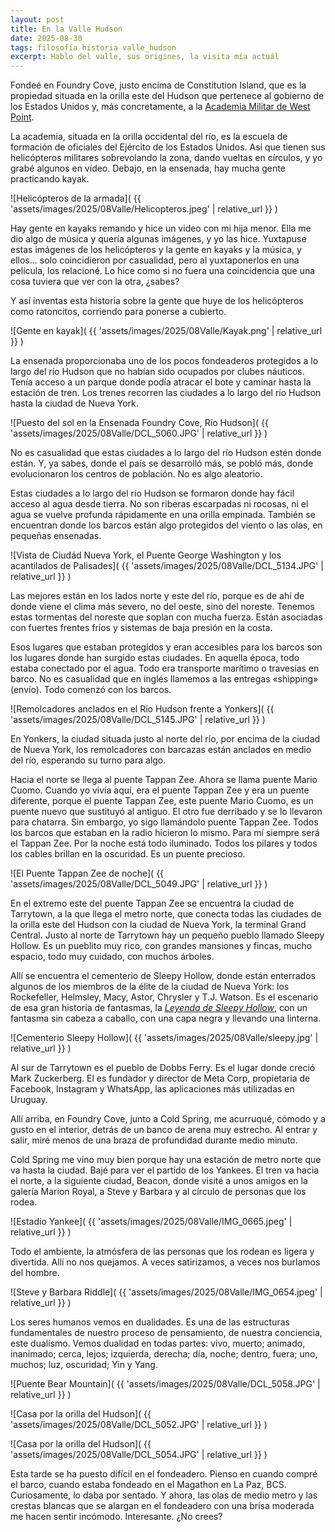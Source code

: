 ```yaml
---
layout: post
title: En la Valle Hudson
date: 2025-08-30
tags: filosofía historia valle_hudson
excerpt: Hablo del valle, sus origines, la visita mía actuál
---
```


Fondeé en Foundry Cove, justo encima de Constitution Island, que es la propiedad
situada en la orilla este del Hudson que pertenece al gobierno de los Estados
Unidos y, más concretamente, a la [Academia Militar de West Point][west].

La academia, situada en la orilla occidental del río, es la escuela de
formación de oficiales del Ejército de los Estados Unidos. Así que tienen sus
helicópteros militares sobrevolando la zona, dando vueltas en círculos, y yo
grabé algunos en vídeo. Debajo, en la ensenada, hay mucha gente practicando
kayak.

[west]: https://es.wikipedia.org/wiki/Academia_Militar_de_los_Estados_Unidos

![Helicópteros de la armada](
  {{ 'assets/images/2025/08Valle/Helicopteros.jpeg' | relative_url }}
)

Hay gente en kayaks remando y hice un video con mi hija menor. Ella me dio algo
de música y quería algunas imágenes, y yo las hice. Yuxtapuse estas imágenes de
los helicópteros y la gente en kayaks y la música, y ellos... solo coincidieron
por casualidad, pero al yuxtaponerlos en una película, los relacioné. Lo hice
como si no fuera una coincidencia que una cosa tuviera que ver con la otra,
¿sabes?

Y así inventas esta historia sobre la gente que huye de los helicópteros como
ratoncitos, corriendo para ponerse a cubierto.

![Gente en kayak](
  {{ 'assets/images/2025/08Valle/Kayak.png' | relative_url }}
)

La ensenada proporcionaba uno de los pocos fondeaderos protegidos a lo largo
del río Hudson que no habían sido ocupados por clubes náuticos. Tenía acceso a
un parque donde podía atracar el bote y caminar hasta la estación de tren. Los
trenes recorren las ciudades a lo largo del río Hudson hasta la ciudad de Nueva
York.

![Puesto del sol en la Ensenada Foundry Cove, Río Hudson](
  {{ 'assets/images/2025/08Valle/DCL_5060.JPG' | relative_url }}
)

No es casualidad que estas ciudades a lo largo del río Hudson estén donde
están. Y, ya sabes, donde el país se desarrolló más, se pobló más, donde
evolucionaron los centros de población. No es algo aleatorio.

Estas ciudades a lo largo del río Hudson se formaron donde hay fácil acceso al
agua desde tierra. No son riberas escarpadas ni rocosas, ni el agua se vuelve
profunda rápidamente en una orilla empinada. También se encuentran donde los
barcos están algo protegidos del viento o las olas, en pequeñas ensenadas.

![Vista de Ciudád Nueva York, el Puente George Washington y los acantilados de
  Palisades](
  {{ 'assets/images/2025/08Valle/DCL_5134.JPG' | relative_url }}
)

Las mejores están en los lados norte y este del río, porque es de ahí de donde
viene el clima más severo, no del oeste, sino del noreste. Tenemos estas
tormentas del noreste que soplan con mucha fuerza. Están asociadas con fuertes
frentes fríos y sistemas de baja presión en la costa.

Esos lugares que estaban protegidos y eran accesibles para los barcos son los
lugares donde han surgido estas ciudades. En aquella época, todo estaba
conectado por el agua. Todo era transporte marítimo o travesías en barco.  No
es casualidad que en inglés llamemos a las entregas «shipping» (envío).  Todo
comenzó con los barcos.

![Remolcadores anclados en el Río Hudson frente a Yonkers](
  {{ 'assets/images/2025/08Valle/DCL_5145.JPG' | relative_url }}
)

En Yonkers, la ciudad situada justo al norte del río, por encima de la ciudad
de Nueva York, los remolcadores con barcazas están anclados en medio del río,
esperando su turno para algo.

Hacia el norte se llega al puente Tappan Zee.  Ahora se llama puente Mario
Cuomo. Cuando yo vivía aquí, era el puente Tappan Zee y era un puente
diferente, porque el puente Tappan Zee, este puente Mario Cuomo, es un puente
nuevo que sustituyó al antiguo. El otro fue derribado y se lo llevaron para
chatarra. Sin embargo, yo sigo llamándolo puente Tappan Zee.  Todos los barcos
que estaban en la radio hicieron lo mismo.  Para mí siempre será el Tappan Zee.
Por la noche está todo iluminado. Todos los pilares y todos los cables brillan
en la oscuridad. Es un puente precioso.

![El Puente Tappan Zee de noche](
  {{ 'assets/images/2025/08Valle/DCL_5049.JPG' | relative_url }}
)

En el extremo este del puente Tappan Zee se encuentra la ciudad de Tarrytown, a
la que llega el metro norte, que conecta todas las ciudades de la orilla este
del Hudson con la ciudad de Nueva York, la terminal Grand Central. Justo al
norte de Tarrytown hay un pequeño pueblo llamado Sleepy Hollow. Es un pueblito
muy rico, con grandes mansiones y fincas, mucho espacio, todo muy cuidado, con
muchos árboles.

Allí se encuentra el cementerio de Sleepy Hollow, donde están enterrados
algunos de los miembros de la élite de la ciudad de Nueva York: los
Rockefeller, Helmsley, Macy, Astor, Chrysler y T.J. Watson. Es el
escenario de esa gran historia de fantasmas, la [_Leyenda de Sleepy
Hollow_][irving], con un fantasma sin cabeza a caballo, con una capa negra y
llevando una linterna.

[irving]: https://es.wikipedia.org/wiki/La_leyenda_de_Sleepy_Hollow

![Cementerio Sleepy Hollow](
  {{ 'assets/images/2025/08Valle/sleepy.jpg' | relative_url }}
)

Al sur de Tarrytown es el pueblo de Dobbs Ferry. Es el lugar donde creció Mark
Zuckerberg. El es fundador y director de Meta Corp, propietaria de Facebook,
Instagram y WhatsApp, las aplicaciones más utilizadas en Uruguay.

Allí arriba, en Foundry Cove, junto a Cold Spring, me acurruqué, cómodo y a
gusto en el interior, detrás de un banco de arena muy estrecho. Al entrar y
salir, miré menos de una braza de profundidad durante medio minuto.

Cold Spring me vino muy bien porque hay una estación de metro norte que va
hasta la ciudad. Bajé para ver el partido de los Yankees. El tren va hacia el
norte, a la siguiente ciudad, Beacon, donde visité a unos amigos en la galería
Marion Royal, a Steve y Barbara y al círculo de personas que los rodea.

![Estadio Yankee](
  {{ 'assets/images/2025/08Valle/IMG_0665.jpeg' | relative_url }}
)

Todo el ambiente, la atmósfera de las personas que los rodean es ligera y
divertida. Allí no nos quejamos. A veces satirizamos, a veces nos burlamos del
hombre.

![Steve y Barbara Riddle](
  {{ 'assets/images/2025/08Valle/IMG_0654.jpeg' | relative_url }}
)

Los seres humanos vemos en dualidades. Es una de las estructuras fundamentales
de nuestro proceso de pensamiento, de nuestra conciencia, este dualismo. Vemos
dualidad en todas partes: vivo, muerto; animado, inanimado; cerca, lejos;
izquierda, derecha; día, noche; dentro, fuera; uno, muchos; luz, oscuridad; Yin
y Yang.

![Puente Bear Mountain](
  {{ 'assets/images/2025/08Valle/DCL_5058.JPG' | relative_url }}
)

![Casa por la orilla del Hudson](
  {{ 'assets/images/2025/08Valle/DCL_5052.JPG' | relative_url }}
)

![Casa por la orilla del Hudson](
  {{ 'assets/images/2025/08Valle/DCL_5054.JPG' | relative_url }}
)

Esta tarde se ha puesto difícil en el fondeadero. Pienso en cuando compré el
barco, cuando estaba fondeado en el Magathon en La Paz, BCS. Curiosamente, lo
daba por sentado. Y ahora, las olas de medio metro y las crestas blancas que se
alargan en el fondeadero con una brisa moderada me hacen sentir incómodo.
Interesante. ¿No crees?

